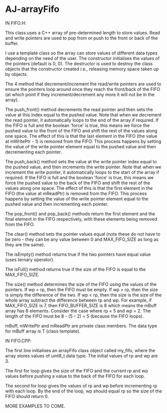 # AJ-arrayFifo

IN FIFO.H:

This class uses a C++ array of pre-determined length to store values. Read and write pointers are used to pop from or push to the front or back of the buffer.

I use a template class so the array can store values of different data types depending on the need of the user. The constructor initialises the values of the pointers (default is 0, 0). The destructor is used to destroy the class objects that the constructor created i.e., releasing memory space taken up by objects.

The 4 method that decrement/increment the read/write pointers are used to ensure the pointers loop around once they reach the front/back of the FIFO (at which point if they increment/decrement any more it will not be in the array).

The push_front() method decrements the read pointer and then sets the value at this index equal to the pushed value. Note that when we decrement the read pointer, it automatically loops to the end of the array if required. If the FIFO is full and the boolean 'force' is true, this means we force the pushed value to the front of the FIFO and shift the rest of the values along one space. The effect of this is that the last element in the FIFO (the value at mWritePtr - 1) is removed from the FIFO. This process happens by setting the value of the write pointer element equal to the pushed value and then decrementing each pointer.

The push_back() method sets the value at the write pointer index equal to the pushed value, and then increments the write pointer. Note that when we increment the write pointer, it automatically loops to the start of the array if required. If the FIFO is full and the boolean 'force' is true, this means we force the pushed value to the back of the FIFO and shift the rest of the values along one space. The effect of this is that the first element in the FIFO (the value at mReadPtr) is removed from the FIFO. This process happens by setting the value of the write pointer element equal to the pushed value and then incrementing each pointer.

The pop_front() and pop_back() methods return the first element and the final element in the FIFO respectively, with these elements being removed from the FIFO.

The clear() method sets the pointer values equal (note these do not have to be zero - they can be any value between 0 and MAX_FIFO_SIZE as long as they are the same).

The isEmpty() method returns true if the two pointers have equal value (uses ternary operator).

The isFull() method returns true if the size of the FIFO is equal to the MAX_FIFO_SIZE.

The size() method determines the size of the FIFO using the values of the pointers. If wp = rp, then the FIFO must be empty. If wp > rp, then the size is simply the difference of the two. If wp < rp, then the size is the size of the whole array subtract the difference between rp and wp. For example, if MAX_FIFO_SIZE is 7, then FIFO_BUFFER_SIZE is 8 which means the mBuff array has 8 elements. Consider the case where rp = 5 and wp = 2. The length of the FIFO must be 8 - (5 - 2) = 5 (because the FIFO loops).

mBuff, mWritePtr and mReadPtr are private class members. The data type for mBuff array is T (class template).


IN FIFO.CPP:

The first line initialises an arrayFifo class object called my_fifo, where the array stores values of uint8_t data type. The initial values of rp and wp are 3.

The first for loop gives the size of the FIFO and the current rp and wp values before pushing a value to the back of the FIFO for each loop.

The second for loop gives the values of rp and wp before incrementing rp with each loop. By the end of the loop, wp should equal rp so the size of the FIFO should return 0.

MORE EXAMPLES TO COME.
